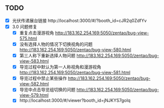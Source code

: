 ## TODO

- [x] 光伏传递展台链接
http://localhost:3000/#/?booth_id=cJR2q0ZdfYv
- [x] 3.0 问题修复
	- [x] 重复点击漫游视角 http://183.162.254.169:5050/zentao/bug-view-575.html
	- [x] 没有选择人物的情况下切换视角的问题 http://183.162.254.169:5050/zentao/bug-view-580.html
	- [x] 第三人称下重新选择人物问题 http://183.162.254.169:5050/zentao/bug-view-583.html
	- [x] 导览过程中默认为第一人称视角和漫游视角 http://183.162.254.169:5050/zentao/bug-view-581.html
	- [x] 导览过程中禁止某些操作 http://183.162.254.169:5050/zentao/bug-view-582.html
	- [x] 导览中点击导览组切换的问题 http://183.162.254.169:5050/zentao/bug-view-579.html
	- [x] http://localhost:3000/#/viewer?booth_id=jNJKYS7goIq